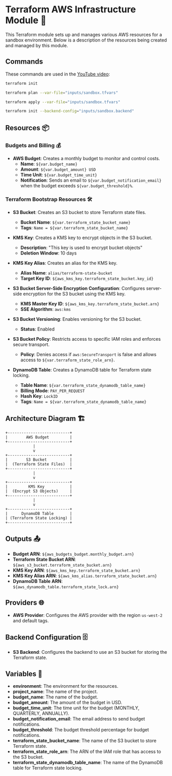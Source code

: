 # Terraform AWS Infrastructure Module 🚀

This Terraform module sets up and manages various AWS resources for a sandbox environment. Below is a description of the resources being created and managed by this module.

## Commands

These commands are used in the [YouTube video](https://youtu.be/PASG0NTKUQA?si=A6ngP_xhJLRLP1tA):

```bash
terraform init

terraform plan --var-file="inputs/sandbox.tfvars"

terraform apply --var-file="inputs/sandbox.tfvars"

terraform init --backend-config="inputs/sandbox.backend"

```

## Resources 📦

### Budgets and Billing 💰

- **AWS Budget**: Creates a monthly budget to monitor and control costs.
  - **Name**: `${var.budget_name}`
  - **Amount**: `${var.budget_amount} USD`
  - **Time Unit**: `${var.budget_time_unit}`
  - **Notification**: Sends an email to `${var.budget_notification_email}` when the budget exceeds `${var.budget_threshold}%`.

### Terraform Bootstrap Resources 🛠️

- **S3 Bucket**: Creates an S3 bucket to store Terraform state files.

  - **Bucket Name**: `${var.terraform_state_bucket_name}`
  - **Tags**: `Name = ${var.terraform_state_bucket_name}`

- **KMS Key**: Creates a KMS key to encrypt objects in the S3 bucket.

  - **Description**: "This key is used to encrypt bucket objects"
  - **Deletion Window**: 10 days

- **KMS Key Alias**: Creates an alias for the KMS key.

  - **Alias Name**: `alias/terraform-state-bucket`
  - **Target Key ID**: `${aws_kms_key.terraform_state_bucket.key_id}`

- **S3 Bucket Server-Side Encryption Configuration**: Configures server-side encryption for the S3 bucket using the KMS key.

  - **KMS Master Key ID**: `${aws_kms_key.terraform_state_bucket.arn}`
  - **SSE Algorithm**: `aws:kms`

- **S3 Bucket Versioning**: Enables versioning for the S3 bucket.

  - **Status**: Enabled

- **S3 Bucket Policy**: Restricts access to specific IAM roles and enforces secure transport.

  - **Policy**: Denies access if `aws:SecureTransport` is false and allows access to `${var.terraform_state_role_arn}`.

- **DynamoDB Table**: Creates a DynamoDB table for Terraform state locking.
  - **Table Name**: `${var.terraform_state_dynamodb_table_name}`
  - **Billing Mode**: `PAY_PER_REQUEST`
  - **Hash Key**: `LockID`
  - **Tags**: `Name = ${var.terraform_state_dynamodb_table_name}`

## Architecture Diagram 🏗️

```plaintext
+---------------------------+
|        AWS Budget         |
+---------------------------+
            |
            v
+---------------------------+
|        S3 Bucket          |
|  (Terraform State Files)  |
+---------------------------+
            |
            v
+---------------------------+
|         KMS Key           |
|  (Encrypt S3 Objects)     |
+---------------------------+
            |
            v
+---------------------------+
|      DynamoDB Table       |
| (Terraform State Locking) |
+---------------------------+
```

## Outputs 📤

- **Budget ARN**: `${aws_budgets_budget.monthly_budget.arn}`
- **Terraform State Bucket ARN**: `${aws_s3_bucket.terraform_state_bucket.arn}`
- **KMS Key ARN**: `${aws_kms_key.terraform_state_bucket.arn}`
- **KMS Key Alias ARN**: `${aws_kms_alias.terraform_state_bucket.arn}`
- **DynamoDB Table ARN**: `${aws_dynamodb_table.terraform_state_lock.arn}`

## Providers 🌐

- **AWS Provider**: Configures the AWS provider with the region `us-west-2` and default tags.

## Backend Configuration 🗄️

- **S3 Backend**: Configures the backend to use an S3 bucket for storing the Terraform state.

## Variables 🔧

- **environment**: The environment for the resources.
- **project_name**: The name of the project.
- **budget_name**: The name of the budget.
- **budget_amount**: The amount of the budget in USD.
- **budget_time_unit**: The time unit for the budget (MONTHLY, QUARTERLY, ANNUALLY).
- **budget_notification_email**: The email address to send budget notifications.
- **budget_threshold**: The budget threshold percentage for budget notifications.
- **terraform_state_bucket_name**: The name of the S3 bucket to store Terraform state.
- **terraform_state_role_arn**: The ARN of the IAM role that has access to the S3 bucket.
- **terraform_state_dynamodb_table_name**: The name of the DynamoDB table for Terraform state locking.
